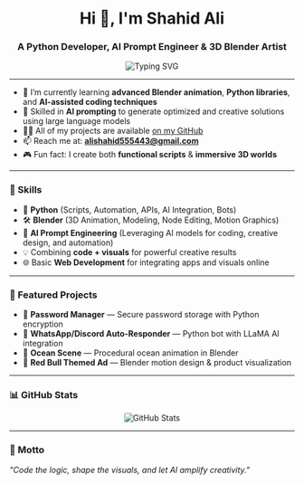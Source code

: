 <h1 align="center">Hi 👋, I'm Shahid Ali</h1>
<h3 align="center">A Python Developer, AI Prompt Engineer & 3D Blender Artist</h3>

<p align="center">
  <img src="https://readme-typing-svg.demolab.com/?lines=Python%20Developer;AI%20Prompt%20Engineer;Blender%20Animator;Tech%20%26%20Design%20Enthusiast;Always%20Learning...&center=true&width=550&height=45" alt="Typing SVG" />
</p>

---

- 🌱 I’m currently learning **advanced Blender animation**, **Python libraries**, and **AI-assisted coding techniques**
- 🤖 Skilled in **AI prompting** to generate optimized and creative solutions using large language models
- 👨‍💻 All of my projects are available [on my GitHub](https://github.com/Shahid-Ali-Dev)
- 📫 Reach me at: **alishahid555443@gmail.com**
- 🎮 Fun fact: I create both **functional scripts** & **immersive 3D worlds**

---

### 🔧 Skills
- 🐍 **Python** (Scripts, Automation, APIs, AI Integration, Bots)
- 🛠 **Blender** (3D Animation, Modeling, Node Editing, Motion Graphics)
- 🤖 **AI Prompt Engineering** (Leveraging AI models for coding, creative design, and automation)
- 💡 Combining **code + visuals** for powerful creative results
- 🌐 Basic **Web Development** for integrating apps and visuals online

---

### 📂 Featured Projects
- 🔐 **Password Manager** — Secure password storage with Python encryption
- 🤖 **WhatsApp/Discord Auto-Responder** — Python bot with LLaMA AI integration
- 🌊 **Ocean Scene** — Procedural ocean animation in Blender
- 🥤 **Red Bull Themed Ad** — Blender motion design & product visualization

---

### 📊 GitHub Stats
<p align="center">
  <img src="https://github-readme-stats.vercel.app/api?username=Shahid-Ali-Dev&show_icons=true&theme=tokyonight" alt="GitHub Stats" />
</p>

---

### 🚀 Motto
*"Code the logic, shape the visuals, and let AI amplify creativity."*

